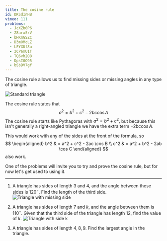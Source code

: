 ```yaml
---
title: The cosine rule
id: DKSdInHB
vimeo: 111
problems:
  - JcXZb0P6
  - Z8arxSrV
  - bHKmGSZC
  - D3mOMcLZ
  - LFYXUf8u
  - zCP6mU1T
  - TQ6vh2O8
  - DpsI0O95
  - bSbDV7gf
---
```


The cosine rule allows us to find missing sides or missing angles in any type of triangle.

![Standard triangle](/img/learn/trig-02.svg)

The cosine rule states that
$$
a^2 = b^2 + c^2 - 2bc \cos A
$$
The cosine rule starts like Pythagoras with $a^2 = b^2 + c^2,$ but because this isn't generally a right-angled triangle we have the extra term $-2bc\cos A$.

This would work with any of the sides at the front of the formula, so
$$
\begin{aligned}
b^2 & = a^2 + c^2 - 2ac \cos B \\
c^2 & = a^2 + b^2 - 2ab \cos C
\end{aligned}
$$
also work.

One of the problems will invite you to try and prove the cosine rule, but for now let's get used to using it.

---

 1. A triangle has sides of length $3$ and $4,$ and the angle between these sides is $120^{\circ}.$ Find the length of the third side. ![Triangle with missing side](/img/learn/trig-03.svg)  <!-- <v-video id="482415955"></v-video> -->

 1. A triangle has sides of length $7$ and $k,$ and the angle between them is $110^\circ.$ Given that the third side of the triangle has length $12,$ find the value of $k.$ ![Triangle with side k](/img/learn/trig-04.svg) <!-- <v-video id="482415931"></v-video> -->

 1. A triangle has sides of length $4, 8, 9.$ Find the largest angle in the triangle. <!-- <v-video id="482415908"></v-video> -->
